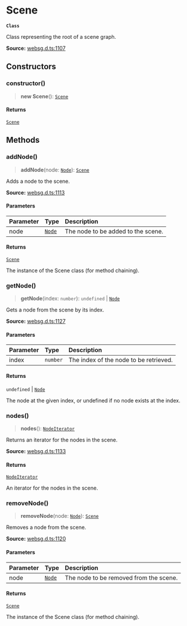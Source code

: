 # Scene

**`Class`**

Class representing the root of a scene graph.

**Source:** [websg.d.ts:1107](https://github.com/thirdroom/thirdroom/blob/4c397b03/packages/websg-types/types/websg.d.ts#L1107)

## Constructors

### constructor()

> **new Scene**(): [`Scene`](class.Scene.md)

#### Returns

[`Scene`](class.Scene.md)

## Methods

### addNode()

> **addNode**(node: [`Node`](class.Node.md)): [`Scene`](class.Scene.md)

Adds a node to the scene.

**Source:** [websg.d.ts:1113](https://github.com/thirdroom/thirdroom/blob/4c397b03/packages/websg-types/types/websg.d.ts#L1113)

#### Parameters

| Parameter | Type                    | Description                        |
| :-------- | :---------------------- | :--------------------------------- |
| node      | [`Node`](class.Node.md) | The node to be added to the scene. |

#### Returns

[`Scene`](class.Scene.md)

The instance of the Scene class (for method chaining).

### getNode()

> **getNode**(index: `number`): `undefined` \| [`Node`](class.Node.md)

Gets a node from the scene by its index.

**Source:** [websg.d.ts:1127](https://github.com/thirdroom/thirdroom/blob/4c397b03/packages/websg-types/types/websg.d.ts#L1127)

#### Parameters

| Parameter | Type     | Description                            |
| :-------- | :------- | :------------------------------------- |
| index     | `number` | The index of the node to be retrieved. |

#### Returns

`undefined` \| [`Node`](class.Node.md)

The node at the given index, or undefined if no node exists at the index.

### nodes()

> **nodes**(): [`NodeIterator`](class.NodeIterator.md)

Returns an iterator for the nodes in the scene.

**Source:** [websg.d.ts:1133](https://github.com/thirdroom/thirdroom/blob/4c397b03/packages/websg-types/types/websg.d.ts#L1133)

#### Returns

[`NodeIterator`](class.NodeIterator.md)

An iterator for the nodes in the scene.

### removeNode()

> **removeNode**(node: [`Node`](class.Node.md)): [`Scene`](class.Scene.md)

Removes a node from the scene.

**Source:** [websg.d.ts:1120](https://github.com/thirdroom/thirdroom/blob/4c397b03/packages/websg-types/types/websg.d.ts#L1120)

#### Parameters

| Parameter | Type                    | Description                            |
| :-------- | :---------------------- | :------------------------------------- |
| node      | [`Node`](class.Node.md) | The node to be removed from the scene. |

#### Returns

[`Scene`](class.Scene.md)

The instance of the Scene class (for method chaining).
